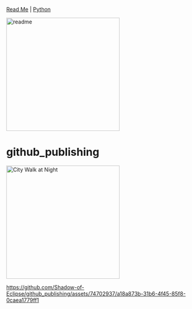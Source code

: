 [Read Me](readme.md)  |  [Python](python.md)

<img src="https://github.com/Shadow-of-Eclipse/github_publishing/assets/74702937/79cd41f0-3916-4131-b5eb-a8df52a484d0" alt="readme" style="width: 300px">

# github_publishing

<img src="https://github.com/Shadow-of-Eclipse/github_publishing/assets/74702937/82bfeb5a-789a-4e7d-854f-641f248ab730" alt="City Walk at Night" style="width: 300px;">

https://github.com/Shadow-of-Eclipse/github_publishing/assets/74702937/a18a873b-31b6-4f45-85f8-0caea1779ff1

